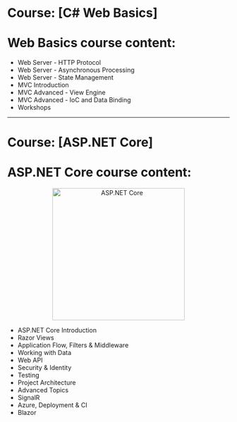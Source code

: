 # Course: [C# Web Basics]<br><br>Web Basics course content:
- Web Server - HTTP Protocol
- Web Server - Asynchronous Processing
- Web Server - State Management
- MVC Introduction
- MVC Advanced - View Engine
- MVC Advanced - IoC and Data Binding
- Workshops


<hr size="11" color="grey">	

# Course: [ASP.NET Core]<br><br>ASP.NET Core course content:

<p align="center">	
	<a href="https://www.asp.net/"><img src="https://codeopinion.com/wp-content/uploads/2018/07/Bitmap-MEDIUM_ASP.NET-Core-Logo_2colors_Square_RGB.png" alt="ASP.NET Core" width="300" align="center"></a>
<p>

- ASP.NET Core Introduction
- Razor Views
- Application Flow, Filters & Middleware
- Working with Data
- Web API
- Security & Identity
- Testing
- Project Architecture
- Advanced Topics
- SignalR
- Azure, Deployment & CI
- Blazor
